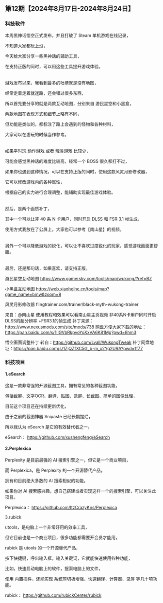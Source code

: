 ## 第12期【2024年8月17日-2024年8月24日】

### 科技软件

本周黑神话悟空正式发布，并且打破了 Steam 单机游戏在线记录，

不知道大家都玩上没，

今天给大家分享一些黑神话的辅助工具，

在支持正版的同时，可以用这些工具提升游戏体验。
<br/>
<br/>
<br/>
游戏发布以来，我看到最多的吐槽就是没有地图，

经常走着走着就迷路，还会错过很多东西，

所以首先要分享的就是两款互动地图，分别来自 游民星空和小黑盒，

两款地图在表现方式和细节上略有不同，

但功能是类似的，都标注了路上会遇到的怪物和各种材料，

大家可以在游玩的时候当作参考。
<br/>
<br/>
<br/>
如果平时玩 动作游戏 或者 魂类游戏 比较少，

可能会感觉黑神话的难度比较高，经常一个 BOSS 很久都打不过，

如果你也遇到这种情况，可以在支持正版的同时，使用这款风灵月影修改器，

它可以修改游戏内的各种属性，

根据自己的实力进行合理调整，能辅助实现最佳游戏体验。
<br/>
<br/>
<br/>
然后，是两个画质补丁，

其中一个可以让非 40 系 N 卡用户，同时开启 DLSS 和 FSR 3.1 帧生成，

使用方式我放在了公屏上，大家也可以参考【南山星】的视频。
<br/>
<br/>
<br/>
另外一个可以降低游戏的锐化，可以让不喜欢过度锐化的玩家，感觉游戏画面更舒服。
<br/>
<br/>
<br/>
最后，还是那句话，如果喜欢，请支持正版。

游民星空互动地图
https://www.gamersky.com/tools/map/wukong/?ref=BZ

小黑盒互动地图
https://web.xiaoheihe.cn/tools/map?game_name=bmw&zoom=8

风灵月影修改器
flingtrainer.com/trainer/black-myth-wukong-trainer

来自：@南山星 使用教程和效果可以看南山星主页视频
非40系N卡用户同时开启 DLSS的超分辨率 +FSR3.1的帧生成
补丁来源：https://www.nexusmods.com/site/mods/738
网盘方便大家下载的地址：https://pan.baidu.com/s/1IIGVbRkpyoYoXxVA6K81Mg?pwd=8hm3

悟空画面调整补丁
转自：https://github.com/Lyall/WukongTweak
补丁网盘地址：https://pan.baidu.com/s/1ZjQZfXC5G_b-m_x2Yg2URA?pwd=1f77

### 科技项目

#### 1.eSearch

这是一款非常强的开源截图工具，拥有常见的各种截图功能，

包括截屏、文字OCR、翻译、贴图、录屏、长截图、简单的图像处理，

目前这个项目还在持续更新优化，

由于之前的截图神器 Snipaste 已经长期摆烂，

所以我认为 eSearch 是它的有效替代者之一。

eSearch：
https://github.com/xushengfeng/eSearch

#### 2.Perplexica

Perplexity 是目前最强的 AI 搜索引擎之一，但它是一个商业项目，
 
而 Perplexica，是 Perplexity 的一个开源替代产品，

拥有和目前绝大多数的 AI 搜索相似的功能，

如果你对 AI 搜索感兴趣，想自己搭建或者实现这样一个的搜索引擎，可以关注此项目。

Perplexica：
https://github.com/ItzCrazyKns/Perplexica

3.rubick

utools，是电脑上一个非常好用的效率工具，

但它目前也是一个商业项目，很多功能都需要开会员才能用，

rubick 是 utools 的一个开源替代产品，

按下快捷键，呼出输入框，输入关键词，它就能快速使用各种功能，

比如，快速启动电脑上的软件，搜索电脑上的文件，

使用 内置插件，还能实现 系统剪切板增强、快速翻译、计算器、录屏 等几十项功能。

rubick：
https://github.com/rubickCenter/rubick
